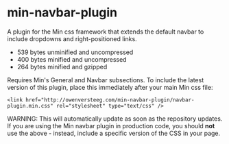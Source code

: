 min-navbar-plugin
=================

A plugin for the Min css framework that extends the default navbar to include dropdowns and right-positioned links.

 - 539 bytes unminified and uncompressed
 - 400 bytes minified and uncompressed
 - 264 bytes minified and gzipped

Requires Min's General and Navbar subsections. To include the latest version of this plugin, place this immediately after your main Min css file:

`<link href="http://owenversteeg.com/min-navbar-plugin/navbar-plugin.min.css" rel="stylesheet" type="text/css" />`

WARNING: This will automatically update as soon as the repository updates. If you are using the Min navbar plugin in production code, you should **not** use the above <link> - instead, include a specific version of the CSS in your page.
